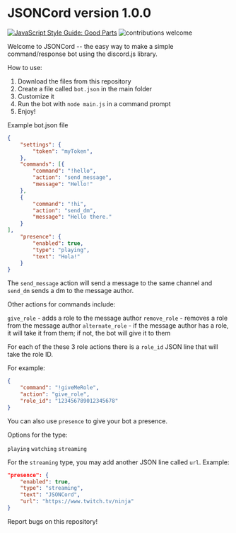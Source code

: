 # JSONCord version 1.0.0

[![JavaScript Style Guide: Good Parts](https://img.shields.io/badge/code%20style-goodparts-brightgreen.svg?style=flat)](https://github.com/dwyl/goodparts "JavaScript The Good Parts")     <img src="https://camo.githubusercontent.com/926d8ca67df15de5bd1abac234c0603d94f66c00/68747470733a2f2f696d672e736869656c64732e696f2f62616467652f636f6e747269627574696f6e732d77656c636f6d652d627269676874677265656e2e7376673f7374796c653d666c6174" alt="contributions welcome" data-canonical-src="https://img.shields.io/badge/contributions-welcome-brightgreen.svg?style=flat" style="max-width:100%;">


Welcome to JSONCord -- the easy way to make a simple command/response bot using the discord.js library.

How to use:

1. Download the files from this repository
2. Create a file called `bot.json` in the main folder
3. Customize it
4. Run the bot with `node main.js` in a command prompt
5. Enjoy!

Example bot.json file

```json
{
    "settings": {
        "token": "myToken",
    },
    "commands": [{
        "command": "!hello",
        "action": "send_message",
        "message": "Hello!"
    },
    {
        "command": "!hi",
        "action": "send_dm",
        "message": "Hello there."
    }   
],
    "presence": {
        "enabled": true,
        "type": "playing",
        "text": "Hola!"
    }
}
```

The `send_message` action will send a message to the same channel and `send_dm` sends a dm to the message author.

Other actions for commands include:

`give_role` - adds a role to the message author
`remove_role` - removes a role from the message author
`alternate_role` - if the message author has a role, it will take it from them; if not, the bot will give it to them

For each of the these 3 role actions there is a `role_id` JSON line that will take the role ID.

For example:

```json
{
    "command": "!giveMeRole",
    "action": "give_role",
    "role_id": "123456789012345678"
}
```

You can also use `presence` to give your bot a presence.

Options for the type:

`playing`
`watching`
`streaming`

For the `streaming` type, you may add another JSON line called `url`.
Example:

```json
"presence": {
    "enabled": true,
    "type": "streaming",
    "text": "JSONCord",
    "url": "https://www.twitch.tv/ninja"
}
```
    

Report bugs on this repository! 


